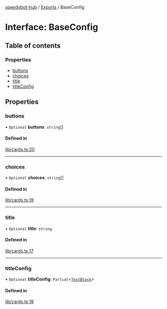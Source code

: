 [speedybot-hub](../README.md) / [Exports](../modules.md) / BaseConfig

# Interface: BaseConfig

## Table of contents

### Properties

- [buttons](BaseConfig.md#buttons)
- [choices](BaseConfig.md#choices)
- [title](BaseConfig.md#title)
- [titleConfig](BaseConfig.md#titleconfig)

## Properties

### buttons

• `Optional` **buttons**: `string`[]

#### Defined in

[lib/cards.ts:20](https://github.com/valgaze/speedybot-hub/blob/c3263c6/src/lib/cards.ts#L20)

___

### choices

• `Optional` **choices**: `string`[]

#### Defined in

[lib/cards.ts:19](https://github.com/valgaze/speedybot-hub/blob/c3263c6/src/lib/cards.ts#L19)

___

### title

• `Optional` **title**: `string`

#### Defined in

[lib/cards.ts:17](https://github.com/valgaze/speedybot-hub/blob/c3263c6/src/lib/cards.ts#L17)

___

### titleConfig

• `Optional` **titleConfig**: `Partial`<[`TextBlock`](TextBlock.md)\>

#### Defined in

[lib/cards.ts:18](https://github.com/valgaze/speedybot-hub/blob/c3263c6/src/lib/cards.ts#L18)
